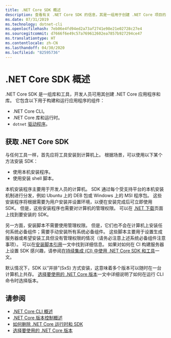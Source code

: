 ```yaml
---
title: .NET Core SDK 概述
description: 查看有关 .NET Core SDK 的信息，其是一组用于创建 .NET Core 项目的库和工具。
ms.date: 07/31/2019
ms.technology: dotnet-cli
ms.openlocfilehash: 7eb06e4fd94ed2a73af2741e98e21e02728c27e4
ms.sourcegitcommit: d7666f6e49c57a769612602ea7857b927294ce47
ms.translationtype: HT
ms.contentlocale: zh-CN
ms.lasthandoff: 04/30/2020
ms.locfileid: "82595736"
---
```

# <a name="net-core-sdk-overview"></a>.NET Core SDK 概述

.NET Core SDK 是一组库和工具，开发人员可用其创建 .NET Core 应用程序和库。 它包含以下用于构建和运行应用程序的组件：

- .NET Core CLI。
- .NET Core 库和运行时。
- `dotnet` [驱动程序](tools/index.md#driver)。

## <a name="acquiring-the-net-core-sdk"></a>获取 .NET Core SDK

与任何工具一样，首先应将工具安装到计算机上。 根据场景，可以使用以下某个方法安装 SDK：

- 使用本机安装程序。
- 使用安装 shell 脚本。

本机安装程序主要用于开发人员的计算机。 SDK 通过每个受支持平台的本机安装机制进行分发，例如 Ubuntu 上的 DEB 包或 Windows 上的 MSI 程序包。 这些安装程序将根据需要为用户安装并设置环境，以便在安装完成后可立即使用 SDK。 但是，这些安装程序也需要对计算机的管理权限。 可以在 [.NET 下载](https://dotnet.microsoft.com/download)页面上找到要安装的 SDK。

另一方面，安装脚本不需要使用管理权限。 但是，它们也不会在计算机上安装任何系统必备组件；需要手动安装所有系统必备组件。 这些脚本主要用于设置生成服务器或希望安装工具但没有管理权限的情况（请务必注意上述系统必备组件注意事项）。 可以在[安装脚本引用](tools/dotnet-install-script.md)一文中找到详细信息。 如果对如何在 CI 构建服务器上设置 SDK 感兴趣，请参阅[在持续集成 (CI) 中使用 .NET Core SDK 和工具](tools/using-ci-with-cli.md)一文。

默认情况下，SDK 以“并排”(SxS) 方式安装，这意味着多个版本可以随时在一台计算机上共存。 [选择要使用的 .NET Core 版本](versions/selection.md)一文中详细说明了如何在运行 CLI 命令时选择版本。

## <a name="see-also"></a>请参阅

- [.NET Core CLI 概述](tools/index.md)
- [.NET Core 版本控制概述](versions/index.md)
- [如何删除 .NET Core 运行时和 SDK](install/remove-runtime-sdk-versions.md)
- [选择要使用的 .NET Core 版本](versions/selection.md)

